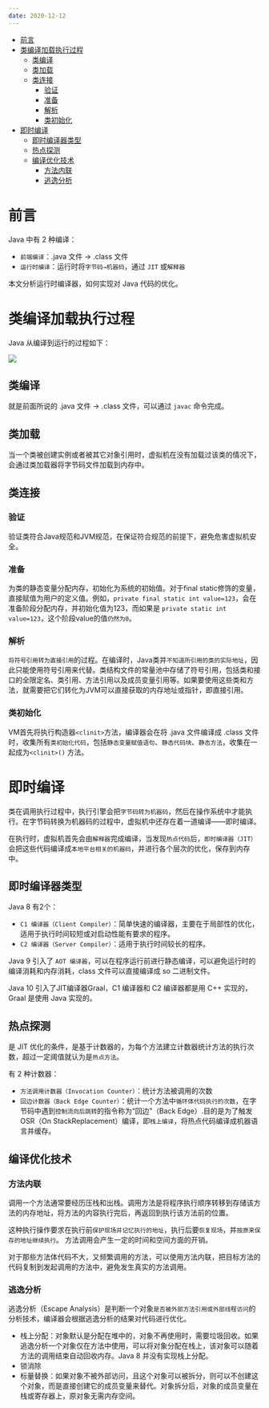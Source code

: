```yaml
---
date: 2020-12-12
---
```



- [前言](#前言)
- [类编译加载执行过程](#类编译加载执行过程)
  - [类编译](#类编译)
  - [类加载](#类加载)
  - [类连接](#类连接)
    - [验证](#验证)
    - [准备](#准备)
    - [解析](#解析)
    - [类初始化](#类初始化)
- [即时编译](#即时编译)
  - [即时编译器类型](#即时编译器类型)
  - [热点探测](#热点探测)
  - [编译优化技术](#编译优化技术)
    - [方法内联](#方法内联)
    - [逃逸分析](#逃逸分析)

# 前言

Java 中有 2 种编译：
- `前端编译`：.java 文件 → .class 文件
- `运行时编译`：运行时将`字节码→机器码`，通过 `JIT` 或`解释器`

本文分析运行时编译器，如何实现对 Java 代码的优化。

# 类编译加载执行过程

Java 从编译到运行的过程如下：

![](http://yano.oss-cn-beijing.aliyuncs.com/2020-12-12-101818.jpg)

## 类编译

就是前面所说的 .java 文件 → .class 文件，可以通过 `javac` 命令完成。

## 类加载

当一个类被创建实例或者被其它对象引用时，虚拟机在没有加载过该类的情况下，会通过类加载器将字节码文件加载到内存中。

## 类连接

### 验证

验证类符合Java规范和JVM规范，在保证符合规范的前提下，避免危害虚拟机安全。

### 准备

为类的静态变量分配内存，初始化为系统的初始值。对于final static修饰的变量，直接赋值为用户的定义值。例如，`private final static int value=123`，会在准备阶段分配内存，并初始化值为123，而如果是 `private static int value=123`，这个阶段value的值`仍然为0`。

### 解析

`将符号引用转为直接引用`的过程。在编译时，Java类并`不知道所引用的类的实际地址`，因此只能使用符号引用来代替。类结构文件的常量池中存储了符号引用，包括类和接口的全限定名、类引用、方法引用以及成员变量引用等。如果要使用这些类和方法，就需要把它们转化为JVM可以直接获取的内存地址或指针，即直接引用。

### 类初始化

VM首先将执行构造器`<clinit>`方法，编译器会在将 .java 文件编译成 .class 文件时，收集所有`类初始化代码`，包括`静态变量赋值语句`、`静态代码块`、`静态方法`，收集在一起成为`<clinit>()` 方法。

# 即时编译

类在调用执行过程中，执行引擎会把`字节码转为机器码`，然后在操作系统中才能执行。在字节码转换为机器码的过程中，虚拟机中还存在着一道编译——即时编译。

在执行时，虚拟机首先会由`解释器`完成编译，当发现`热点代码`后，`即时编译器（JIT）`会把这些代码编译成`本地平台相关的机器码`，并进行各个层次的优化，保存到内存中。

## 即时编译器类型

Java 8 有2个：
- `C1 编译器（Client Compiler）`：简单快速的编译器，主要在于局部性的优化，适用于执行时间较短或对启动性能有要求的程序。
- `C2 编译器（Server Compiler）`：适用于执行时间较长的程序。

Java 9 引入了 `AOT 编译器`，可以在程序运行前进行静态编译，可以避免运行时的编译消耗和内存消耗，class 文件可以直接编译成 so 二进制文件。

Java 10 引入了JIT编译器Graal，C1 编译器和 C2 编译器都是用 C++ 实现的，Graal 是使用 Java 实现的。

## 热点探测

是 JIT 优化的条件，是基于计数器的，为每个方法建立计数器统计方法的执行次数，超过一定阈值就认为是`热点方法`。

有 2 种计数器：
- `方法调用计数器（Invocation Counter）`：统计方法被调用的次数
- `回边计数器（Back Edge Counter）`：统计一个方法中`循环体代码执行的次数`，在字节码中遇到`控制流向后跳转`的指令称为“回边”（Back Edge）.目的是为了触发OSR（On StackReplacement）编译，即`栈上编译`，将热点代码编译成机器语言并缓存。

## 编译优化技术

### 方法内联

调用一个方法通常要经历压栈和出栈。调用方法是将程序执行顺序转移到存储该方法的内存地址，将方法的内容执行完后，再返回到执行该方法前的位置。

这种执行操作要求在执行前`保护现场并记忆执行的地址`，执行后要`恢复现场`，并`按原来保存的地址继续执行`。 方法调用会产生一定的时间和空间方面的开销。

对于那些方法体代码不大，又频繁调用的方法，可以使用方法内联，把目标方法的代码复制到发起调用的方法中，避免发生真实的方法调用。

### 逃逸分析

逃逸分析（Escape Analysis）是判断一个对象`是否被外部方法引用或外部线程访问`的分析技术，编译器会根据逃逸分析的结果对代码进行优化。

- 栈上分配：对象默认是分配在堆中的，对象不再使用时，需要垃圾回收。如果逃逸分析一个对象仅在方法中使用，可以将对象分配在栈上，该对象可以随着方法的调用结束自动回收内存。Java 8 并没有实现栈上分配。
- 锁消除
- 标量替换：如果对象不被外部访问，且这个对象可以被拆分，则可以不创建这个对象，而是直接创建它的成员变量来替代。对象拆分后，对象的成员变量在栈或寄存器上，原对象无需内存空间。